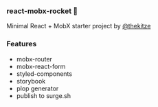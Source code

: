 ### react-mobx-rocket 🚀
Minimal React + MobX starter project by [@thekitze](https://twitter.com/thekitze)

### Features
- mobx-router 
- mobx-react-form
- styled-components
- storybook
- plop generator
- publish to surge.sh
